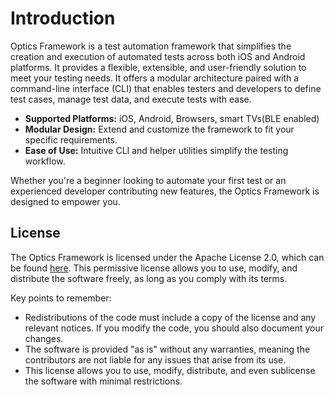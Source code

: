# Introduction

Optics Framework is a test automation framework that simplifies the creation and execution of automated tests across both iOS and Android platforms. It provides a flexible, extensible, and user-friendly solution to meet your testing needs. It offers a modular architecture paired with a command-line interface (CLI) that enables testers and developers to define test cases, manage test data, and execute tests with ease.

- **Supported Platforms:** iOS, Android, Browsers, smart TVs(BLE enabled)
- **Modular Design:** Extend and customize the framework to fit your specific requirements.
- **Ease of Use:** Intuitive CLI and helper utilities simplify the testing workflow.

Whether you're a beginner looking to automate your first test or an experienced developer contributing new features, the Optics Framework is designed to empower you.

## License

The Optics Framework is licensed under the Apache License 2.0, which can be found [here](https://www.apache.org/licenses/LICENSE-2.0). This permissive license allows you to use, modify, and distribute the software freely, as long as you comply with its terms.

Key points to remember:

- Redistributions of the code must include a copy of the license and any relevant notices. If you modify the code, you should also document your changes.
- The software is provided "as is" without any warranties, meaning the contributors are not liable for any issues that arise from its use.
- This license allows you to use, modify, distribute, and even sublicense the software with minimal restrictions.
